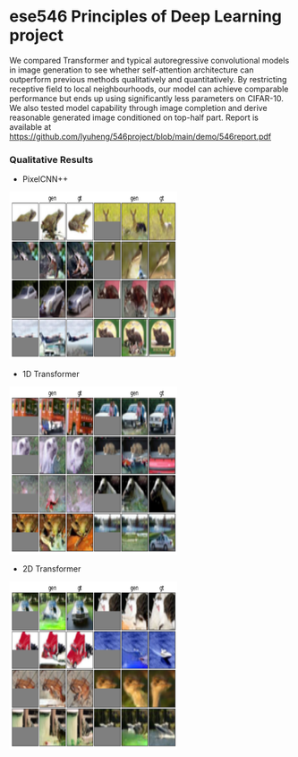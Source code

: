 # ese546 Principles of Deep Learning project

We compared Transformer and typical autoregressive convolutional models in image generation to see whether self-attention architecture can outperform previous methods qualitatively and quantitatively. By restricting receptive field to local neighbourhoods, our model can achieve comparable performance but ends up using significantly less parameters on CIFAR-10. We also tested model capability through image completion and derive reasonable generated image conditioned on top-half part. 
Report is available at https://github.com/lyuheng/546project/blob/main/demo/546report.pdf

### Qualitative Results 
* PixelCNN++ <br />
<img src="https://github.com/lyuheng/546project/blob/main/demo/pixelcnn_half_gen.png" width="300" height="300" />

* 1D Transformer <br />
<img src="https://github.com/lyuheng/546project/blob/main/demo/trans_half_gen.png" width="300" height="300" />

* 2D Transformer <br />
<img src="https://github.com/lyuheng/546project/blob/main/demo/trans_2d_half_gen.png" width="300" height="300" />
